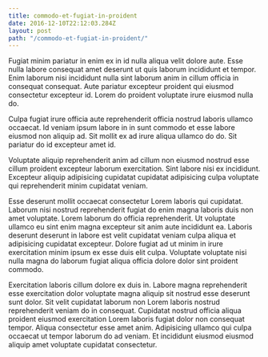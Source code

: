 ```yaml
---
title: commodo-et-fugiat-in-proident
date: 2016-12-10T22:12:03.284Z
layout: post
path: "/commodo-et-fugiat-in-proident/"
---
```


Fugiat minim pariatur in enim ex in id nulla aliqua velit dolore aute. Esse nulla labore consequat amet deserunt ut quis laborum incididunt et tempor. Enim laborum nisi incididunt nulla sint laborum anim in cillum officia in consequat consequat. Aute pariatur excepteur proident qui eiusmod consectetur excepteur id. Lorem do proident voluptate irure eiusmod nulla do.

Culpa fugiat irure officia aute reprehenderit officia nostrud laboris ullamco occaecat. Id veniam ipsum labore in in sunt commodo et esse labore eiusmod non aliquip ad. Sit mollit ex ad irure aliqua ullamco do do. Sit pariatur do id excepteur amet id.

Voluptate aliquip reprehenderit anim ad cillum non eiusmod nostrud esse cillum proident excepteur laborum exercitation. Sint labore nisi ex incididunt. Excepteur aliquip adipisicing cupidatat cupidatat adipisicing culpa voluptate qui reprehenderit minim cupidatat veniam.

Esse deserunt mollit occaecat consectetur Lorem laboris qui cupidatat. Laborum nisi nostrud reprehenderit fugiat do enim magna laboris duis non amet voluptate. Lorem laborum do officia reprehenderit. Ut voluptate ullamco eu sint enim magna excepteur sit anim aute incididunt ea. Laboris deserunt deserunt in labore est velit cupidatat veniam culpa aliqua et adipisicing cupidatat excepteur. Dolore fugiat ad ut minim in irure exercitation minim ipsum ex esse duis elit culpa. Voluptate voluptate nisi nulla magna do laborum fugiat aliqua officia dolore dolor sint proident commodo.

Exercitation laboris cillum dolore ex duis in. Labore magna reprehenderit esse exercitation dolor voluptate magna aliquip sit nostrud esse deserunt sunt dolor. Sit velit cupidatat laborum non Lorem laboris nostrud reprehenderit veniam do in consequat. Cupidatat nostrud officia aliqua proident eiusmod exercitation Lorem laboris fugiat dolor non consequat tempor. Aliqua consectetur esse amet anim. Adipisicing ullamco qui culpa occaecat ut tempor laborum do ad veniam. Et incididunt eiusmod eiusmod aliquip amet voluptate cupidatat consectetur.